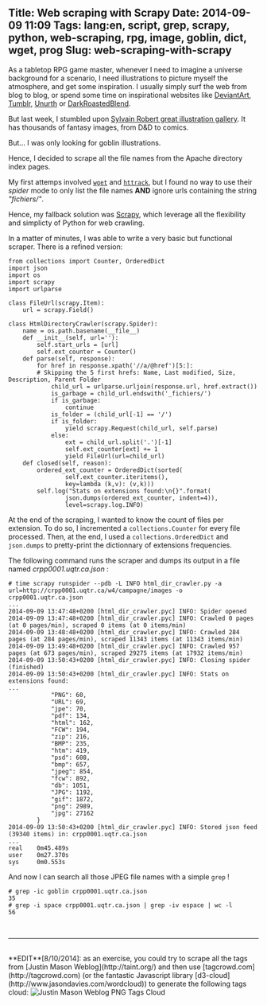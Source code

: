Title: Web scraping with Scrapy
Date: 2014-09-09 11:09
Tags: lang:en, script, grep, scrapy, python, web-scraping, rpg, image, goblin, dict, wget, prog
Slug: web-scraping-with-scrapy
---
As a tabletop RPG game master, whenever I need to imagine a universe background for a scenario, I need illustrations to picture myself the atmosphere, and get some inspiration.
I usually simply surf the web from blog to blog, or spend some time on inspirational websites like [DeviantArt](//www.deviantart.com), [Tumblr](//www.tumblr.com), [Unurth](http://unurth.com) or [DarkRoastedBlend](http://www.darkroastedblend.com/).

But last week, I stumbled upon [Sylvain Robert great illustration gallery]( http://crpp0001.uqtr.ca/w4/campagne/images).
It has thousands of fantasy images, from D&D to comics.

But... I was only looking for goblin illustrations.

Hence, I decided to scrape all the file names from the Apache directory index pages.

My first attemps involved [`wget`](http://linux.die.net/man/1/wget) and [`httrack`](http://www.httrack.com), but I found no way to use their _spider_ mode to only list the file names **AND** ignore urls containing the string _"fichiers/"_.

Hence, my fallback solution was [Scrapy](http://scrapy.org), which leverage all the flexibility and simplicty of Python for web crawling.

In a matter of minutes, I was able to write a very basic but functional scraper.
There is a refined version:

```
from collections import Counter, OrderedDict
import json
import os
import scrapy
import urlparse

class FileUrl(scrapy.Item):
    url = scrapy.Field()

class HtmlDirectoryCrawler(scrapy.Spider):
    name = os.path.basename(__file__)
    def __init__(self, url=''):
        self.start_urls = [url]
        self.ext_counter = Counter()
    def parse(self, response):
        for href in response.xpath('//a/@href')[5:]:
        # Skipping the 5 first hrefs: Name, Last modified, Size, Description, Parent Folder
            child_url = urlparse.urljoin(response.url, href.extract())
            is_garbage = child_url.endswith('_fichiers/')
            if is_garbage:
                continue
            is_folder = (child_url[-1] == '/')
            if is_folder:
                yield scrapy.Request(child_url, self.parse)
            else:
                ext = child_url.split('.')[-1]
                self.ext_counter[ext] += 1
                yield FileUrl(url=child_url)
    def closed(self, reason):
        ordered_ext_counter = OrderedDict(sorted(
                self.ext_counter.iteritems(),
                key=lambda (k,v): (v,k)))
        self.log("Stats on extensions found:\n{}".format(
                json.dumps(ordered_ext_counter, indent=4)),
                level=scrapy.log.INFO)
```

At the end of the scraping, I wanted to know the count of files per extension. To do so, I incremented a `collections.Counter` for every file processed. Then, at the end, I used a `collections.OrderedDict` and `json.dumps` to pretty-print the dictionnary of extensions frequencies.

The following command runs the scraper and dumps its output in a file named _crpp0001.uqtr.ca.json_ :

```
# time scrapy runspider --pdb -L INFO html_dir_crawler.py -a url=http://crpp0001.uqtr.ca/w4/campagne/images -o crpp0001.uqtr.ca.json
...
2014-09-09 13:47:48+0200 [html_dir_crawler.pyc] INFO: Spider opened
2014-09-09 13:47:48+0200 [html_dir_crawler.pyc] INFO: Crawled 0 pages (at 0 pages/min), scraped 0 items (at 0 items/min)
2014-09-09 13:48:48+0200 [html_dir_crawler.pyc] INFO: Crawled 284 pages (at 284 pages/min), scraped 11343 items (at 11343 items/min)
2014-09-09 13:49:48+0200 [html_dir_crawler.pyc] INFO: Crawled 957 pages (at 673 pages/min), scraped 29275 items (at 17932 items/min)
2014-09-09 13:50:43+0200 [html_dir_crawler.pyc] INFO: Closing spider (finished)
2014-09-09 13:50:43+0200 [html_dir_crawler.pyc] INFO: Stats on extensions found:
...
            "PNG": 60,
            "URL": 69,
            "jpe": 70,
            "pdf": 134,
            "html": 162,
            "FCW": 194,
            "zip": 216,
            "BMP": 235,
            "htm": 419,
            "psd": 608,
            "bmp": 657,
            "jpeg": 854,
            "fcw": 892,
            "db": 1051,
            "JPG": 1192,
            "gif": 1872,
            "png": 2989,
            "jpg": 27162
        }
2014-09-09 13:50:43+0200 [html_dir_crawler.pyc] INFO: Stored json feed (39340 items) in: crpp0001.uqtr.ca.json
...
real    0m45.489s
user    0m27.370s
sys     0m0.553s
```

And now I can search all those JPEG file names with a simple `grep` !


```
# grep -ic goblin crpp0001.uqtr.ca.json
35
# grep -i space crpp0001.uqtr.ca.json | grep -iv espace | wc -l
56
```
<br>

---

<br>
**EDIT**[8/10/2014]: as an exercise, you could try to scrape all the tags from [Justin Mason Weblog](http://taint.org/) and then use [tagcrowd.com](http://tagcrowd.com) (or the fantastic Javascript library [d3-cloud](http://www.jasondavies.com/wordcloud)) to generate the following tags cloud:

<img src="images/2014/Oct/jmason_weblog_tagscloud.png" alt="Justin Mason Weblog PNG Tags Cloud"/>
